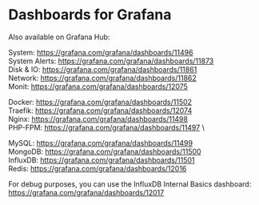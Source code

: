 # Dashboards for Grafana

Also available on Grafana Hub:

System: <https://grafana.com/grafana/dashboards/11496> \
System Alerts: <https://grafana.com/grafana/dashboards/11873> \
Disk & IO: <https://grafana.com/grafana/dashboards/11861> \
Network: <https://grafana.com/grafana/dashboards/11862> \
Monit: <https://grafana.com/grafana/dashboards/12075> 

Docker: <https://grafana.com/grafana/dashboards/11502> \
Traefik: <https://grafana.com/grafana/dashboards/12074> \
Nginx: <https://grafana.com/grafana/dashboards/11498> \
PHP-FPM: <https://grafana.com/grafana/dashboards/11497> \

MySQL: <https://grafana.com/grafana/dashboards/11499> \
MongoDB: <https://grafana.com/grafana/dashboards/11500> \
InfluxDB: <https://grafana.com/grafana/dashboards/11501> \
Redis: <https://grafana.com/grafana/dashboards/12016>

For debug purposes, you can use the InfluxDB Internal Basics dashboard: <https://grafana.com/grafana/dashboards/12017>
